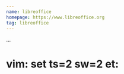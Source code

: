 ```yaml
---
name: libreoffice
homepage: https://www.libreoffice.org
tag: libreoffice
---
```

...
# vim: set ts=2 sw=2 et:
